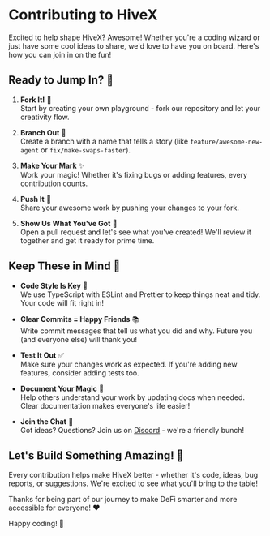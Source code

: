 # Contributing to HiveX

Excited to help shape HiveX? Awesome! Whether you're a coding wizard or just have some cool ideas to share, we'd love to have you on board. Here's how you can join in on the fun!

## Ready to Jump In? 🚀

1. **Fork It!** 🍴  
   Start by creating your own playground - fork our repository and let your creativity flow.

2. **Branch Out** 🌿  
   Create a branch with a name that tells a story (like `feature/awesome-new-agent` or `fix/make-swaps-faster`).

3. **Make Your Mark** ✨  
   Work your magic! Whether it's fixing bugs or adding features, every contribution counts.

4. **Push It** 🚀  
   Share your awesome work by pushing your changes to your fork.

5. **Show Us What You've Got** 🎯  
   Open a pull request and let's see what you've created! We'll review it together and get it ready for prime time.

## Keep These in Mind 📝

- **Code Style Is Key** 💅  
  We use TypeScript with ESLint and Prettier to keep things neat and tidy. Your code will fit right in!

- **Clear Commits = Happy Friends** 📚  
  Write commit messages that tell us what you did and why. Future you (and everyone else) will thank you!

- **Test It Out** ✅  
  Make sure your changes work as expected. If you're adding new features, consider adding tests too.

- **Document Your Magic** 📖  
  Help others understand your work by updating docs when needed. Clear documentation makes everyone's life easier!

- **Join the Chat** 💬  
  Got ideas? Questions? Join us on [Discord](https://discord.gg/PLACEHOLDER) - we're a friendly bunch!

## Let's Build Something Amazing! 🌟

Every contribution helps make HiveX better - whether it's code, ideas, bug reports, or suggestions. We're excited to see what you'll bring to the table!

Thanks for being part of our journey to make DeFi smarter and more accessible for everyone! ❤️

Happy coding! 🚀
